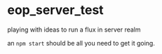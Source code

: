 # eop_server_test
playing with ideas to run a flux in server realm

an `npm start` should be all you need to get it going. 
